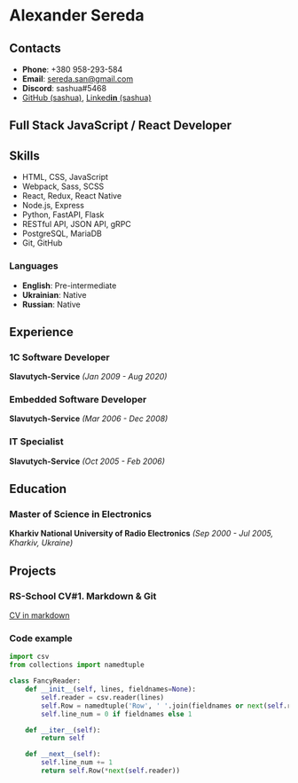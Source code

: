 # Alexander Sereda

## Contacts

- **Phone**: +380 958-293-584
- **Email**: sereda.san@gmail.com
- **Discord**: sashua#5468
- [GitHub (sashua)](https://github.com/sashua), [Linked**in** (sashua)](https://linkedin.com/in/sashua)

## Full Stack JavaScript / React Developer

## Skills

- HTML, CSS, JavaScript
- Webpack, Sass, SCSS
- React, Redux, React Native
- Node.js, Express
- Python, FastAPI, Flask
- RESTful API, JSON API, gRPC
- PostgreSQL, MariaDB
- Git, GitHub

### Languages

- **English**: Pre-intermediate
- **Ukrainian**: Native
- **Russian**: Native

## Experience

### 1C Software Developer

**Slavutych-Service** _(Jan 2009 - Aug 2020)_

### Embedded Software Developer

**Slavutych-Service** _(Mar 2006 - Dec 2008)_

### IT Specialist

**Slavutych-Service** _(Oct 2005 - Feb 2006)_

## Education

### Master of Science in Electronics

**Kharkiv National University of Radio Electronics** _(Sep 2000 - Jul 2005, Kharkiv, Ukraine)_

## Projects

### RS-School CV#1. Markdown & Git

[CV in markdown](https://sashua.github.io/rsschool-cv/cv)

### Code example

```python
import csv
from collections import namedtuple

class FancyReader:
    def __init__(self, lines, fieldnames=None):
        self.reader = csv.reader(lines)
        self.Row = namedtuple('Row', ' '.join(fieldnames or next(self.reader)))
        self.line_num = 0 if fieldnames else 1

    def __iter__(self):
        return self

    def __next__(self):
        self.line_num += 1
        return self.Row(*next(self.reader))
```
